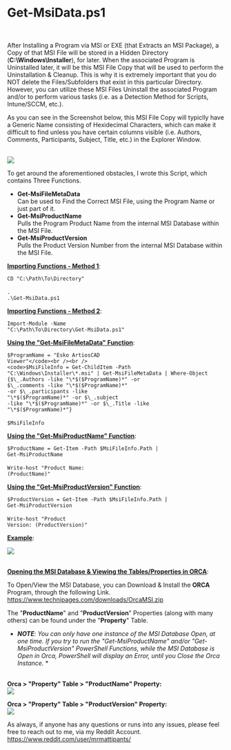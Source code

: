 <h1>Get-MsiData.ps1</h1><br />

After Installing a Program via MSI or EXE (that Extracts an MSI Package), a Copy of that MSI File will be stored in a Hidden Directory (**C:\Windows\Installer**), for later. When the associated Program is Uninstalled later, it will be this MSI File Copy that will be used to perform the Uninstallation & Cleanup. This is why it is extremely important that you do NOT delete the Files/Subfolders that exist in this particular Directory. However, you can utilize these MSI Files Uninstall the associated Program and/or to perform various tasks (i.e. as a Detection Method for Scripts, Intune/SCCM, etc.).<br />

As you can see in the Screenshot below, this MSI File Copy will typiclly have a Generic Name consisting of Hexidecimal Characters, which can make it difficult to find unless you have certain columns visible (i.e. Authors, Comments, Participants, Subject, Title, etc.) in the Explorer Window.<br /><br />

<img src="https://i.imgur.com/StGujBB.png">

To get around the aforementioned obstacles, I wrote this Script, which contains Three Functions.<br />

- <b>Get-MsiFileMetaData</b><br />
     Can be used to Find the Correct MSI File, using the Program Name or just part of it.<br />
- <b>Get-MsiProductName</b><br />
     Pulls the Program Product Name from the internal MSI Database within the MSI File.<br />
- <b>Get-MsiProductVersion</b><br />
     Pulls the Product Version Number from the internal MSI Database within the MSI File.<br />

<b><ins>Importing Functions - Method 1</ins></b>:<br />

<code>CD "C:\Path\To\Directory"</code><br /><br />
<code>. .\Get-MsiData.ps1</code><br />

<b><ins>Importing Functions - Method 2</ins></b>:<br />

<code>Import-Module -Name "C:\Path\To\Directory\Get-MsiData.ps1"</code><br />

<b><ins>Using the "Get-MsiFileMetaData" Function</ins></b>:<br />

<code>$ProgramName = "Esko ArtiosCAD Viewer"</code><br /><br />
<code>$MsiFileInfo = Get-ChildItem -Path "C:\Windows\Installer\\*.msi" | Get-MsiFileMetaData | Where-Object {$\_.Authors -like "\*$($ProgramName)\*" -or $\_.comments -like "\*$($ProgramName)\*" -or $\_.participants -like "\*$($ProgramName)\*" -or $\_.subject -like "\*$($ProgramName)\*" -or $\_.Title -like "\*$($ProgramName)\*"}</code><br /><br />
<code>$MsiFileInfo</code><br />

<b><ins>Using the "Get-MsiProductName" Function</ins></b>:<br />

<code>$ProductName = Get-Item -Path $MsiFileInfo.Path | Get-MsiProductName</code><br /><br />
<code>Write-host "Product Name: $($ProductName)"</code><br />

<b><ins>Using the "Get-MsiProductVersion" Function</ins></b>:<br />

<code>$ProductVersion = Get-Item -Path $MsiFileInfo.Path | Get-MsiProductVersion</code><br /><br />
<code>Write-host "Product Version: $($ProductVersion)"</code><br />

<b><ins>Example</ins></b>:<br />

<img src="https://i.imgur.com/wgRNOjM.png"><br /><br />

<b><ins>Opening the MSI Database & Viewing the Tables/Properties in ORCA</ins></b>:<br />

To Open/View the MSI Database, you can Download & Install the **ORCA** Program, through the following Link.<br />
<a href="https://www.technipages.com/downloads/OrcaMSI.zip">https://www.technipages.com/downloads/OrcaMSI.zip</a><br />

The "**ProductName**" and "**ProductVersion**" Properties (along with many others) can be found under the "**Property**" Table.<br />

* *<b>NOTE</b>: You can only have one instance of the MSI Database Open, at one time. If you try to run the "Get-MsiProductName" and/or "Get-MsiProductVersion" PowerShell Functions, while the MSI Database is Open in Orca, PowerShell will display an Error, until you Close the Orca Instance.* *<br /><br />

**Orca > "Property" Table > "ProductName" Property:**<br />
<img src="https://i.imgur.com/TWphmc3.png"><br />

**Orca > "Property" Table > "ProductVersion" Property:**<br />
<img src="https://i.imgur.com/1JKe0rz.png"><br />

As always, if anyone has any questions or runs into any issues, please feel free to reach out to me, via my Reddit Account.<br />
<a href="https://www.reddit.com/user/mrmattipants/">https://www.reddit.com/user/mrmattipants/</a><br />
